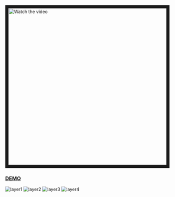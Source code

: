
<a href="http://www.youtube.com/watch?feature=player_embedded&v=nTQUwghvy5Q" target="_blank">
 <img src="http://img.youtube.com/vi/nTQUwghvy5Q/mqdefault.jpg" alt="Watch the video" width="1100" height="500" border="10" />
</a>

### [DEMO](https://drive.google.com/drive/folders/1zB9vEnXiLL3K-tgfMVuiNzb7fWIR9MfB?usp=sharing)

![layer1](https://user-images.githubusercontent.com/7928001/188022294-cb20bb25-989f-4a6d-9b77-de3eb7e13bdb.png)
![layer2](https://user-images.githubusercontent.com/7928001/188022570-af0d7d47-5761-4c62-a6ed-71326dc28d8e.png)
![layer3](https://user-images.githubusercontent.com/7928001/188022589-5cd57e42-2550-4149-a4de-029d759ac876.png)
![layer4](https://user-images.githubusercontent.com/7928001/188022596-b1930f19-394c-4508-9056-52b50c8b9125.png)

